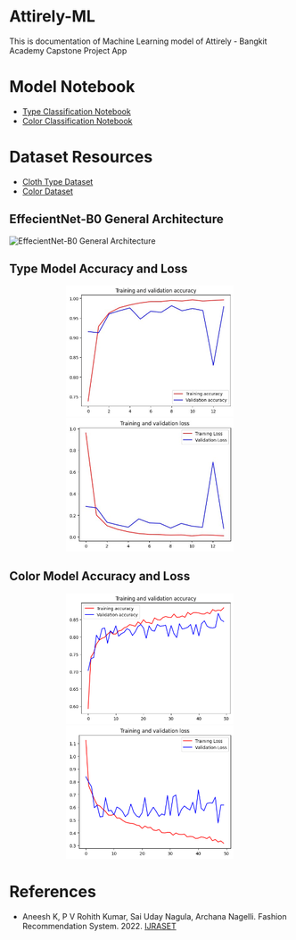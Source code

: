 # Attirely-ML

This is documentation of Machine Learning model of Attirely - Bangkit Academy Capstone Project App



# Model  Notebook
- [Type Classification Notebook](https://colab.research.google.com/drive/1jjA_i30Ot_Bm7GhUIsVykikz2vfJc78W?usp=sharing)
- [Color Classification Notebook](https://colab.research.google.com/drive/11tCnYZqruJIZKV4F6FOf2s7ANvys_NfE?usp=sharing)

# Dataset Resources
- [Cloth Type Dataset](https://universe.roboflow.com/attirely-senang/attirely-hmm)
- [Color Dataset](https://universe.roboflow.com/mariomartuaa/attirely-color)

## EffecientNet-B0 General Architecture
![EffecientNet-B0 General Architecture](![image](https://github.com/Attirely/Machine-Learning/assets/89931105/2409317a-1b59-492d-a2ea-9ba043129595)
)

## Type Model Accuracy and Loss
<p align="center">
  <img src="Dokumentasi/acc_type.jpeg" width="300"/>
  <img src="Dokumentasi/loss_type.jpeg" width="300"/>
</p>

## Color Model Accuracy and Loss
<p align="center">
  <img src="Dokumentasi/acc_color.png" width="300"/>
  <img src="Dokumentasi/loss_color.png"  width="300"/>
</p>

# References
- Aneesh K, P V Rohith Kumar, Sai Uday Nagula, Archana Nagelli. Fashion Recommendation System. 2022.  [IJRASET](https://tfhub.dev/google/collections/landmarks)
